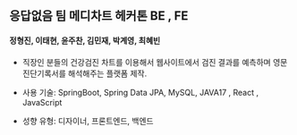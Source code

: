 ## 응답없음 팀 메디차트 헤커톤 BE , FE
#### 정형진, 이태현, 윤주찬, 김민재, 박계영, 최혜빈

- 직장인 분들의 건강검진 차트를 이용해서 웹사이트에서 검진 결과를 예측하며 영문 진단기록서를 해석해주는 플랫폼 제작.
- 사용 기술: SpringBoot, Spring Data JPA, MySQL, JAVA17 , React , JavaScript

- 성향 유형: 디자이너, 프론트엔드, 백엔드
